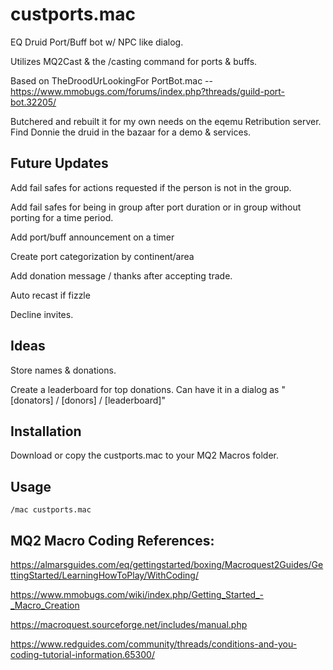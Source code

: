 # custports.mac
EQ Druid Port/Buff bot w/ NPC like dialog. 

Utilizes MQ2Cast &amp; the /casting command for ports &amp; buffs.

Based on TheDroodUrLookingFor PortBot.mac -- https://www.mmobugs.com/forums/index.php?threads/guild-port-bot.32205/

Butchered and rebuilt it for my own needs on the eqemu Retribution server. Find Donnie the druid in the bazaar for a demo & services.



## Future Updates

Add fail safes for actions requested if the person is not in the group.

Add fail safes for being in group after port duration or in group without porting for a time period.

Add port/buff announcement on a timer

Create port categorization by continent/area

Add donation message / thanks after accepting trade.

Auto recast if fizzle

Decline invites.

## Ideas

Store names & donations.

Create a leaderboard for top donations. Can have it in a dialog as "[donators] / [donors] / [leaderboard]"

## Installation

Download or copy the custports.mac to your MQ2 Macros folder.

## Usage

```
/mac custports.mac
```

## MQ2 Macro Coding References:

https://almarsguides.com/eq/gettingstarted/boxing/Macroquest2Guides/GettingStarted/LearningHowToPlay/WithCoding/

https://www.mmobugs.com/wiki/index.php/Getting_Started_-_Macro_Creation

https://macroquest.sourceforge.net/includes/manual.php

https://www.redguides.com/community/threads/conditions-and-you-coding-tutorial-information.65300/

